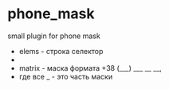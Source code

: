 # phone_mask
small plugin for phone mask


*  elems - строка селектор
*
*  matrix - маска формата +38 (___) ___ __ __,
*  где все _ - это часть маски 
